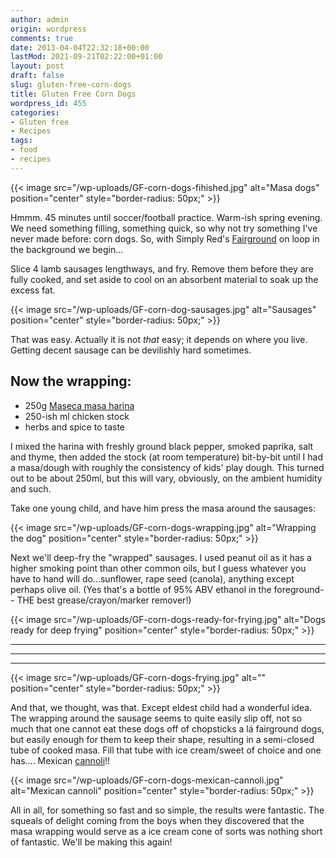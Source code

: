 ```yaml
---
author: admin
origin: wordpress
comments: true
date: 2013-04-04T22:32:18+00:00
lastMod: 2021-09-21T02:22:00+01:00
layout: post
draft: false
slug: gluten-free-corn-dogs
title: Gluten Free Corn Dogs
wordpress_id: 455
categories:
- Gluten free
- Recipes
tags:
- food
- recipes
---
```


{{< image src="/wp-uploads/GF-corn-dogs-fihished.jpg" alt="Masa dogs" position="center" style="border-radius: 50px;" >}}

Hmmm. 45 minutes until soccer/football practice. Warm-ish spring evening. We need something filling, something quick, so why not try something I've never made before: corn dogs. So, with Simply Red's [Fairground](https://www.youtube.com/watch?v=KiRyiVgWj6g) on loop in the background we begin...

Slice 4 lamb sausages lengthways, and fry. Remove them before they are fully cooked, and set aside to cool on an absorbent material to soak up the excess fat.

{{< image src="/wp-uploads/GF-corn-dog-sausages.jpg" alt="Sausages" position="center" style="border-radius: 50px;" >}}

That was easy. Actually it is not _that_ easy; it depends on where you live. Getting decent sausage can be devilishly hard sometimes.

## Now the wrapping:
- 250g [Maseca masa harina](http://www.mimaseca.com/es/productos-maseca/d/maseca-maiz-regular/1)
- 250-ish ml chicken stock
- herbs and spice to taste


I mixed the harina with freshly ground black pepper, smoked paprika, salt and thyme, then added the stock (at room temperature) bit-by-bit until I had a masa/dough with roughly the consistency of kids' play dough. This turned out to be about 250ml, but this will vary, obviously, on the ambient humidity and such.

Take one young child, and have him press the masa around the sausages:

{{< image src="/wp-uploads/GF-corn-dogs-wrapping.jpg" alt="Wrapping the dog" position="center" style="border-radius: 50px;" >}}

Next we'll deep-fry the "wrapped" sausages. I used peanut oil as it has a higher smoking point than other common oils, but I guess whatever you have to hand will do...sunflower, rape seed (canola), anything except perhaps olive oil. (Yes that's a bottle of 95% ABV ethanol in the foreground-- THE best grease/crayon/marker remover!)

{{< image src="/wp-uploads/GF-corn-dogs-ready-for-frying.jpg" alt="Dogs ready for deep frying" position="center" style="border-radius: 50px;" >}}

-----
-----
-----

{{< image src="/wp-uploads/GF-corn-dogs-frying.jpg" alt="" position="center" style="border-radius: 50px;" >}}

And that, we thought, was that. Except eldest child had a wonderful idea. The wrapping around the sausage seems to quite easily slip off, not so much that one cannot eat these dogs off of chopsticks a lá fairground dogs, but easily enough for them to keep their shape, resulting in a semi-closed tube of cooked masa. Fill that tube with ice cream/sweet of choice and one has.... Mexican [cannoli](http://en.wikipedia.org/wiki/Cannoli)!!

{{< image src="/wp-uploads/GF-corn-dogs-mexican-cannoli.jpg" alt="Mexican cannoli" position="center" style="border-radius: 50px;" >}}

All in all, for something so fast and so simple, the results were fantastic. The squeals of delight coming from the boys when they discovered that the masa wrapping would serve as a ice cream cone of sorts was nothing short of fantastic. We'll be making this again!
